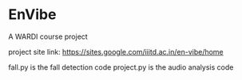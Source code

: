 # EnVibe
A WARDI course project

project site link: https://sites.google.com/iiitd.ac.in/en-vibe/home

fall.py is the fall detection code
project.py is the audio analysis code
